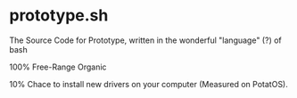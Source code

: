 # prototype.sh
The Source Code for Prototype, written in the wonderful "language" (?) of bash

100% Free-Range Organic

10% Chace to install new drivers on your computer (Measured on PotatOS).
